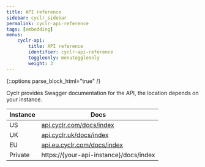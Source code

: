 ```yaml
---
title: API reference
sidebar: cyclr_sidebar
permalink: cyclr-api-reference
tags: [embedding]
menus:
    cyclr-api:
        title: API reference
        identifier: cyclr-api-reference
        toggleonly: menutoggleonly
        weight: 3
---
```

{::options parse_block_html="true" /}
<section class="card">
Cyclr provides Swagger documentation for the API, the location depends on your instance.

| Instance | Docs |
| --- | --- |
| US | [api.cyclr.com/docs/index](https://api.cyclr.com/docs/index) |
| UK | [api.cyclr.uk/docs/index](https://api.cyclr.uk/docs/index) |
| EU | [api.eu.cyclr.com/docs/index](https://api.eu.cyclr.com/docs/index) |
| Private | https://\{your-api-instance\}/docs/index

</section>
